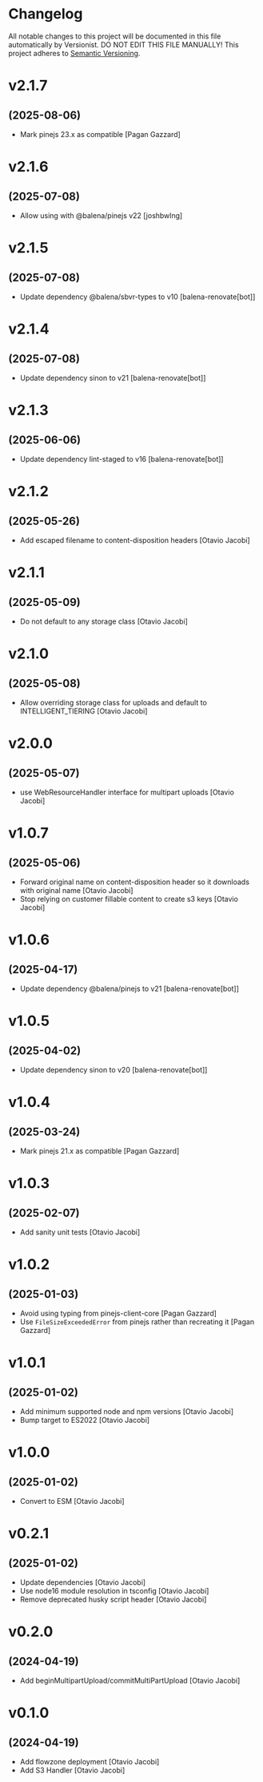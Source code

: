# Changelog

All notable changes to this project will be documented in this file
automatically by Versionist. DO NOT EDIT THIS FILE MANUALLY!
This project adheres to [Semantic Versioning](http://semver.org/).

# v2.1.7
## (2025-08-06)

* Mark pinejs 23.x as compatible [Pagan Gazzard]

# v2.1.6
## (2025-07-08)

* Allow using with @balena/pinejs v22 [joshbwlng]

# v2.1.5
## (2025-07-08)

* Update dependency @balena/sbvr-types to v10 [balena-renovate[bot]]

# v2.1.4
## (2025-07-08)

* Update dependency sinon to v21 [balena-renovate[bot]]

# v2.1.3
## (2025-06-06)

* Update dependency lint-staged to v16 [balena-renovate[bot]]

# v2.1.2
## (2025-05-26)

* Add escaped filename to content-disposition headers [Otavio Jacobi]

# v2.1.1
## (2025-05-09)

* Do not default to any storage class [Otavio Jacobi]

# v2.1.0
## (2025-05-08)

* Allow overriding storage class for uploads and default to INTELLIGENT_TIERING [Otavio Jacobi]

# v2.0.0
## (2025-05-07)

* use WebResourceHandler interface for multipart uploads [Otavio Jacobi]

# v1.0.7
## (2025-05-06)

* Forward original name on content-disposition header so it downloads with original name [Otavio Jacobi]
* Stop relying on customer fillable content to create s3 keys [Otavio Jacobi]

# v1.0.6
## (2025-04-17)

* Update dependency @balena/pinejs to v21 [balena-renovate[bot]]

# v1.0.5
## (2025-04-02)

* Update dependency sinon to v20 [balena-renovate[bot]]

# v1.0.4
## (2025-03-24)

* Mark pinejs 21.x as compatible [Pagan Gazzard]

# v1.0.3
## (2025-02-07)

* Add sanity unit tests [Otavio Jacobi]

# v1.0.2
## (2025-01-03)

* Avoid using typing from pinejs-client-core [Pagan Gazzard]
* Use `FileSizeExceededError` from pinejs rather than recreating it [Pagan Gazzard]

# v1.0.1
## (2025-01-02)

* Add minimum supported node and npm versions [Otavio Jacobi]
* Bump target to ES2022 [Otavio Jacobi]

# v1.0.0
## (2025-01-02)

* Convert to ESM [Otavio Jacobi]

# v0.2.1
## (2025-01-02)

* Update dependencies [Otavio Jacobi]
* Use node16 module resolution in tsconfig [Otavio Jacobi]
* Remove deprecated husky script header [Otavio Jacobi]

# v0.2.0
## (2024-04-19)

* Add beginMultipartUpload/commitMultiPartUpload [Otavio Jacobi]

# v0.1.0
## (2024-04-19)

* Add flowzone deployment [Otavio Jacobi]
* Add S3 Handler [Otavio Jacobi]
